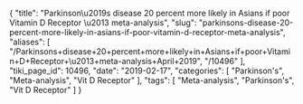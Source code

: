 {
    "title": "Parkinson\u2019s disease 20 percent more likely in Asians if poor Vitamin D Receptor \u2013 meta-analysis",
    "slug": "parkinsons-disease-20-percent-more-likely-in-asians-if-poor-vitamin-d-receptor-meta-analysis",
    "aliases": [
        "/Parkinsons+disease+20+percent+more+likely+in+Asians+if+poor+Vitamin+D+Receptor+\u2013+meta-analysis+April+2019",
        "/10496"
    ],
    "tiki_page_id": 10496,
    "date": "2019-02-17",
    "categories": [
        "Parkinson's",
        "Meta-analysis",
        "Vit D Receptor"
    ],
    "tags": [
        "Meta-analysis",
        "Parkinson's",
        "Vit D Receptor"
    ]
}